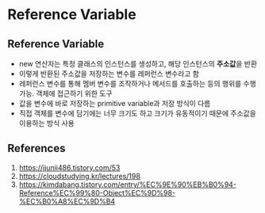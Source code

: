# Reference Variable

## Reference Variable

- new 연산자는 특정 클래스의 인스턴스를 생성하고, 해당 인스턴스의 **주소값**을 반환
- 이렇게 반환된 주소값을 저장하는 변수를 레퍼런스 변수라고 함
- 레퍼런스 변수를 통해 멤버 변수를 조작하거나 메서드를 호출하는 등의 행위를 수행 가능. 객체에 접근하기 위한 도구
- 값을 변수에 바로 저장하는 primitive variable과 저장 방식이 다름
- 직접 객체를 변수에 담기에는 너무 크기도 하고 크기가 유동적이기 때문에 주소값을 이용하는 방식 사용

## References

1. https://jjunii486.tistory.com/53
2. https://cloudstudying.kr/lectures/198
3. https://kimdabang.tistory.com/entry/%EC%9E%90%EB%B0%94-Reference%EC%99%80-Object%EC%9D%98-%EC%B0%A8%EC%9D%B4

